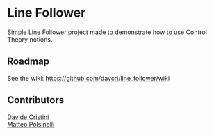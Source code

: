 # Line Follower
Simple Line Follower project made to demonstrate how to use Control Theory
notions.

## Roadmap
See the wiki: https://github.com/davcri/line_follower/wiki

## Contributors
[Davide Cristini](https://github.com/davcri)  
[Matteo Polsinelli](https://github.com/NetRider)
